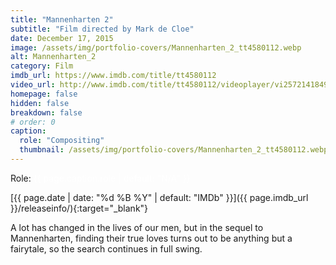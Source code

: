 ```yaml
---
title: "Mannenharten 2"
subtitle: "Film directed by Mark de Cloe"
date: December 17, 2015
image: /assets/img/portfolio-covers/Mannenharten_2_tt4580112.webp
alt: Mannenharten_2
category: Film
imdb_url: https://www.imdb.com/title/tt4580112
video_url: http://www.imdb.com/title/tt4580112/videoplayer/vi2572141849
homepage: false
hidden: false
breakdown: false
# order: 0
caption:
  role: "Compositing"
  thumbnail: /assets/img/portfolio-covers/Mannenharten_2_tt4580112.webp
---
```

Role: <span style="color:white">{{ page.caption.role | default: "N/A" }}</span>

[{{ page.date | date: "%d %B %Y" | default: "IMDb" }}]({{ page.imdb_url }}/releaseinfo/){:target="_blank"}

A lot has changed in the lives of our men, but in the sequel to Mannenharten, finding their true loves turns out to be anything but a fairytale, so the search continues in full swing.
